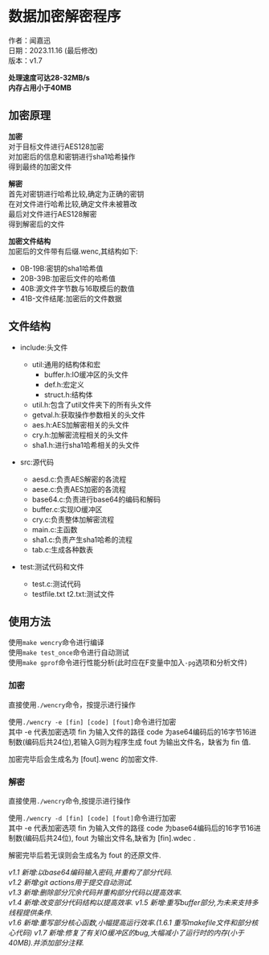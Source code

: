 # 数据加密解密程序

作者：闻嘉迅  
日期：2023.11.16 (最后修改)  
版本：v1.7  

**处理速度可达28-32MB/s**  
**内存占用小于40MB**  

## 加密原理

**加密**  
对于目标文件进行AES128加密  
对加密后的信息和密钥进行sha1哈希操作  
得到最终的加密文件  

**解密**  
首先对密钥进行哈希比较,确定为正确的密钥  
在对文件进行哈希比较,确定文件未被篡改  
最后对文件进行AES128解密  
得到解密后的文件  

**加密文件结构**  
加密后的文件带有后缀.wenc,其结构如下:  
- 0B-19B:密钥的sha1哈希值  
- 20B-39B:加密后文件的哈希值  
- 40B:源文件字节数与16取模后的数值  
- 41B-文件结尾:加密后的文件数据

## 文件结构

- include:头文件  
    - util:通用的结构体和宏  
        - buffer.h:IO缓冲区的头文件  
        - def.h:宏定义  
        - struct.h:结构体  
    - util.h:包含了util文件夹下的所有头文件  
    - getval.h:获取操作参数相关的头文件
    - aes.h:AES加解密相关的头文件
    - cry.h:加解密流程相关的头文件
    - sha1.h:进行sha1哈希相关的头文件

- src:源代码
    - aesd.c:负责AES解密的各流程
    - aese.c:负责AES加密的各流程  
    - base64.c:负责进行base64的编码和解码  
    - buffer.c:实现IO缓冲区  
    - cry.c:负责整体加解密流程
    - main.c:主函数
    - sha1.c:负责产生sha1哈希的流程
    - tab.c:生成各种数表

- test:测试代码和文件
    - test.c:测试代码
    - testfile.txt t2.txt:测试文件

## 使用方法

使用`make wencry`命令进行编译  
使用`make test_once`命令进行自动测试  
使用`make gprof`命令进行性能分析(此时应在F变量中加入`-pg`选项和分析文件)

### 加密

直接使用`./wencry`命令，按提示进行操作

使用`./wencry -e [fin] [code] [fout]`命令进行加密  
其中 -e 代表加密选项 fin 为输入文件的路径 code 为ase64编码后的16字节16进制数(编码后共24位),若输入G则为程序生成 fout 为输出文件名，缺省为 fin 值.  

加密完毕后会生成名为 [fout].wenc 的加密文件.

### 解密

直接使用`./wencry`命令,按提示进行操作

使用`./wencry -d [fin] [code] [fout]`命令进行加密  
其中 -e 代表加密选项 fin 为输入文件的路径 code 为base64编码后的16字节16进制数(编码后共24位), fout 为输出文件名,缺省为 [fin].wdec .

解密完毕后若无误则会生成名为 fout 的还原文件.


*v1.1 新增:以base64编码输入密码,并重构了部分代码.*  
*v1.2 新增:git actions用于提交自动测试.*  
*v1.3 新增:删除部分冗余代码并重构部分代码以提高效率.*  
*v1.4 新增:改变部分代码结构以提高效率.*
*v1.5 新增:重写buffer部分,为未来支持多线程提供条件.*  
*v1.6 新增:重写部分核心函数,小幅提高运行效率.(1.6.1 重写makefile文件和部分核心代码)*
*v1.7 新增:修复了有关IO缓冲区的bug,大幅减小了运行时的内存(小于40MB).并添加部分注释.*